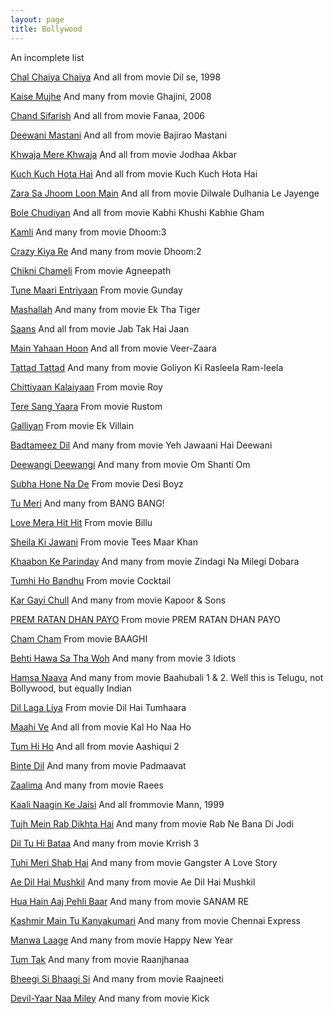 ```yaml
---
layout: page
title: Bollywood
---
```


An incomplete list

[Chal Chaiya Chaiya](https://youtu.be/APo73rlxWaE)
And all from movie Dil se, 1998

[Kaise Mujhe](https://youtu.be/uC1iJcYOyeY)
And many from movie Ghajini, 2008

[Chand Sifarish](https://youtu.be/zWEOx7TSM6I)
And all from movie Fanaa, 2006

[Deewani Mastani](https://youtu.be/h6lHUn20J5g)
And all from movie Bajirao Mastani

[Khwaja Mere Khwaja](https://youtu.be/4YbAaRFk70o)
And all from movie Jodhaa Akbar

[Kuch Kuch Hota Hai](https://youtu.be/S9DsCP9Th7Y)
And all from movie Kuch Kuch Hota Hai

[Zara Sa Jhoom Loon Main](https://youtu.be/kjUTs76Gnks)
And all from movie Dilwale Dulhania Le Jayenge

[Bole Chudiyan](https://youtu.be/IBvg3WeqP1U)
And all from movie Kabhi Khushi Kabhie Gham

[Kamli](https://youtu.be/C8kSrkz8Hz8)
And many from movie Dhoom:3

[Crazy Kiya Re](https://youtu.be/J2Bh68GTUOU)
And many from movie Dhoom:2

[Chikni Chameli](https://youtu.be/MQM7CNoAsBI)
From movie Agneepath

[Tune Maari Entriyaan](https://youtu.be/2I3NgxDAiqE)
From movie Gunday

[Mashallah](https://youtu.be/9_BUZaTcozs)
And many from movie Ek Tha Tiger

[Saans](https://youtu.be/VAt6TO2gdko)
And all from movie Jab Tak Hai Jaan

[Main Yahaan Hoon](https://youtu.be/m6Y8xEfyXTs)
And all from movie Veer-Zaara

[Tattad Tattad](https://youtu.be/sIooFGRBZJY)
And many from movie Goliyon Ki Rasleela Ram-leela

[Chittiyaan Kalaiyaan](https://youtu.be/zpsVpnvFfZQ)
From movie Roy

[Tere Sang Yaara](https://youtu.be/gIOea2pgfIo)
From movie Rustom

[Galliyan](https://youtu.be/FxAG_11PzCk)
From movie Ek Villain

[Badtameez Dil](https://youtu.be/II2EO3Nw4m0)
And many from movie Yeh Jawaani Hai Deewani

[Deewangi Deewangi](https://youtu.be/VzLG6OqOcn8)
And many from movie Om Shanti Om

[Subha Hone Na De](https://youtu.be/Y7G-tYRzwYY)
From movie Desi Boyz

[Tu Meri](https://youtu.be/YAOIbHBEvi0)
And many from BANG BANG!

[Love Mera Hit Hit](https://youtu.be/zG1CLCBNhpo)
From movie Billu

[Sheila Ki Jawani](https://youtu.be/ZTmF2v59CtI)
From movie Tees Maar Khan

[Khaabon Ke Parinday](https://youtu.be/R0XjwtP_iTY)
And many from movie Zindagi Na Milegi Dobara

[Tumhi Ho Bandhu](https://youtu.be/o1RducJbUdc)
From movie Cocktail

[Kar Gayi Chull](https://youtu.be/NTHz9ephYTw)
And many from movie Kapoor & Sons

[PREM RATAN DHAN PAYO](https://youtu.be/bPk9bSvQQoc)
From movie PREM RATAN DHAN PAYO

[Cham Cham](https://youtu.be/f6vY6tYvKGA)
From movie BAAGHI

[Behti Hawa Sa Tha Woh](https://youtu.be/ewvddSUEONQ)
And many from movie 3 Idiots

[Hamsa Naava](https://youtu.be/TXSoTzjliBA)
And many from movie Baahubali 1 & 2.  Well this is Telugu, not Bollywood, but equally Indian

[Dil Laga Liya](https://youtu.be/6qBdQzPnw4E)
From movie Dil Hai Tumhaara

[Maahi Ve](https://youtu.be/1BWdglekty0)
And all from movie Kal Ho Naa Ho

[Tum Hi Ho](https://youtu.be/IJq0yyWug1k)
And all from movie Aashiqui 2

[Binte Dil](https://youtu.be/9aoUpCXY7uk)
And many from movie Padmaavat

[Zaalima](https://youtu.be/lpdRqn6xwiM)
And many from movie Raees

[Kaali Naagin Ke Jaisi](https://youtu.be/O-Zmikkds8c)
And all frommovie  Mann, 1999

[Tujh Mein Rab Dikhta Hai](https://youtu.be/qoq8B8ThgEM)
And many from movie Rab Ne Bana Di Jodi

[Dil Tu Hi Bataa](https://youtu.be/Hievfejv90c)
And many from movie Krrish 3

[Tuhi Meri Shab Hai](https://youtu.be/2bVo3ID_UpU)
And many from movie Gangster A Love Story

[Ae Dil Hai Mushkil](https://youtu.be/6FURuLYrR_Q)
And many from movie Ae Dil Hai Mushkil

[Hua Hain Aaj Pehli Baar](https://youtu.be/DGVJtAHzzDQ)
And many from movie SANAM RE

[Kashmir Main Tu Kanyakumari](https://youtu.be/dodDteh-m3Q)
And many from movie Chennai Express

[Manwa Laage](https://youtu.be/d8IT-16kA8M)
And many from movie Happy New Year

[Tum Tak](https://youtu.be/k09uvR5eUao)
And many from movie Raanjhanaa

[Bheegi Si Bhaagi Si](https://youtu.be/yHWPO9DDnsk)
And many from movie Raajneeti

[Devil-Yaar Naa Miley](https://youtu.be/iMmKHLFZn10)
And many from movie Kick
